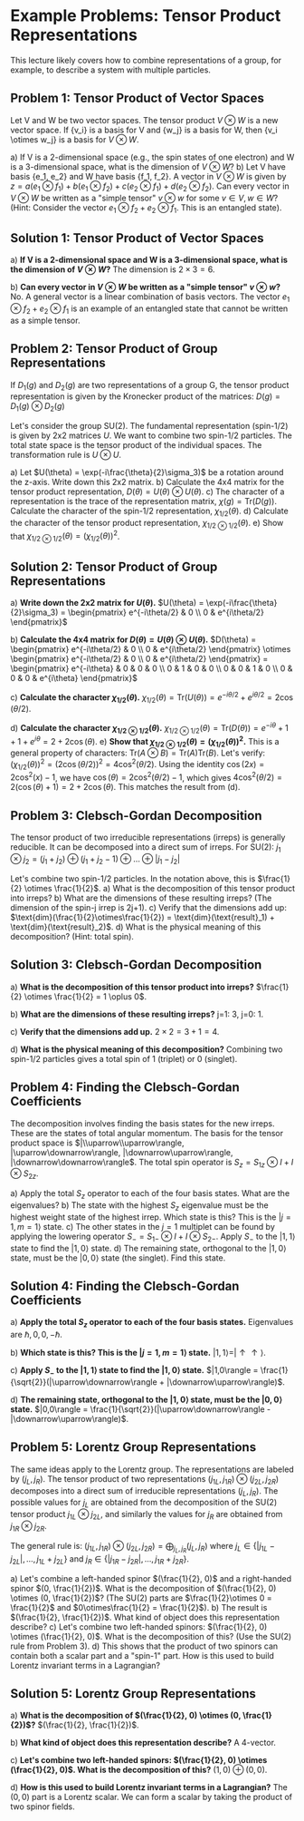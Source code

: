 # Example Problems: Tensor Product Representations

This lecture likely covers how to combine representations of a group, for example, to describe a system with multiple particles.

## Problem 1: Tensor Product of Vector Spaces

Let V and W be two vector spaces. The tensor product $V \otimes W$ is a new vector space.
If {v_i} is a basis for V and {w_j} is a basis for W, then {v_i \otimes w_j} is a basis for $V \otimes W$.

a) If V is a 2-dimensional space (e.g., the spin states of one electron) and W is a 3-dimensional space, what is the dimension of $V \otimes W$?
b) Let V have basis {e_1, e_2} and W have basis {f_1, f_2}.
   A vector in $V \otimes W$ is given by $z = a(e_1\otimes f_1) + b(e_1\otimes f_2) + c(e_2\otimes f_1) + d(e_2\otimes f_2)$.
   Can every vector in $V \otimes W$ be written as a "simple tensor" $v \otimes w$ for some $v \in V, w \in W$?
   (Hint: Consider the vector $e_1\otimes f_2 + e_2\otimes f_1$. This is an entangled state).

## Solution 1: Tensor Product of Vector Spaces

a) **If V is a 2-dimensional space and W is a 3-dimensional space, what is the dimension of $V \otimes W$?**
The dimension is $2 \times 3 = 6$.

b) **Can every vector in $V \otimes W$ be written as a "simple tensor" $v \otimes w$?**
No. A general vector is a linear combination of basis vectors. The vector $e_1\otimes f_2 + e_2\otimes f_1$ is an example of an entangled state that cannot be written as a simple tensor.

## Problem 2: Tensor Product of Group Representations

If $D_1(g)$ and $D_2(g)$ are two representations of a group G, the tensor product representation is given by the Kronecker product of the matrices:
$D(g) = D_1(g) \otimes D_2(g)$

Let's consider the group SU(2). The fundamental representation (spin-1/2) is given by 2x2 matrices $U$.
We want to combine two spin-1/2 particles. The total state space is the tensor product of the individual spaces. The transformation rule is $U \otimes U$.

a) Let $U(\theta) = \exp(-i\frac{\theta}{2}\sigma_3)$ be a rotation around the z-axis. Write down this 2x2 matrix.
b) Calculate the 4x4 matrix for the tensor product representation, $D(\theta) = U(\theta) \otimes U(\theta)$.
c) The character of a representation is the trace of the representation matrix, $\chi(g) = \text{Tr}(D(g))$.
   Calculate the character of the spin-1/2 representation, $\chi_{1/2}(\theta)$.
d) Calculate the character of the tensor product representation, $\chi_{1/2 \otimes 1/2}(\theta)$.
e) Show that $\chi_{1/2 \otimes 1/2}(\theta) = (\chi_{1/2}(\theta))^2$.

## Solution 2: Tensor Product of Group Representations

a) **Write down the 2x2 matrix for $U(\theta)$.**
$U(\theta) = \exp(-i\frac{\theta}{2}\sigma_3) = \begin{pmatrix} e^{-i\theta/2} & 0 \\ 0 & e^{i\theta/2} \end{pmatrix}$

b) **Calculate the 4x4 matrix for $D(\theta) = U(\theta) \otimes U(\theta)$.**
$D(\theta) = \begin{pmatrix} e^{-i\theta/2} & 0 \\ 0 & e^{i\theta/2} \end{pmatrix} \otimes \begin{pmatrix} e^{-i\theta/2} & 0 \\ 0 & e^{i\theta/2} \end{pmatrix} = \begin{pmatrix} e^{-i\theta} & 0 & 0 & 0 \\ 0 & 1 & 0 & 0 \\ 0 & 0 & 1 & 0 \\ 0 & 0 & 0 & e^{i\theta} \end{pmatrix}$

c) **Calculate the character $\chi_{1/2}(\theta)$.**
$\chi_{1/2}(\theta) = \text{Tr}(U(\theta)) = e^{-i\theta/2} + e^{i\theta/2} = 2\cos(\theta/2)$.

d) **Calculate the character $\chi_{1/2 \otimes 1/2}(\theta)$.**
$\chi_{1/2 \otimes 1/2}(\theta) = \text{Tr}(D(\theta)) = e^{-i\theta} + 1 + 1 + e^{i\theta} = 2 + 2\cos(\theta)$.
e) **Show that $\chi_{1/2 \otimes 1/2}(\theta) = (\chi_{1/2}(\theta))^2$.**
This is a general property of characters: $\text{Tr}(A \otimes B) = \text{Tr}(A)\text{Tr}(B)$.
Let's verify: $(\chi_{1/2}(\theta))^2 = (2\cos(\theta/2))^2 = 4\cos^2(\theta/2)$.
Using the identity $\cos(2x) = 2\cos^2(x) - 1$, we have $\cos(\theta) = 2\cos^2(\theta/2) - 1$, which gives $4\cos^2(\theta/2) = 2(\cos(\theta)+1) = 2+2\cos(\theta)$. This matches the result from (d).

## Problem 3: Clebsch-Gordan Decomposition

The tensor product of two irreducible representations (irreps) is generally reducible. It can be decomposed into a direct sum of irreps. For SU(2):
$j_1 \otimes j_2 = (j_1+j_2) \oplus (j_1+j_2-1) \oplus \dots \oplus |j_1-j_2|$

Let's combine two spin-1/2 particles. In the notation above, this is $\frac{1}{2} \otimes \frac{1}{2}$.
a) What is the decomposition of this tensor product into irreps?
b) What are the dimensions of these resulting irreps? (The dimension of the spin-j irrep is 2j+1).
c) Verify that the dimensions add up: $\text{dim}(\frac{1}{2}\otimes\frac{1}{2}) = \text{dim}(\text{result}_1) + \text{dim}(\text{result}_2)$.
d) What is the physical meaning of this decomposition? (Hint: total spin).

## Solution 3: Clebsch-Gordan Decomposition

a) **What is the decomposition of this tensor product into irreps?**
$\frac{1}{2} \otimes \frac{1}{2} = 1 \oplus 0$.

b) **What are the dimensions of these resulting irreps?**
j=1: 3, j=0: 1.

c) **Verify that the dimensions add up.**
$2 \times 2 = 3+1=4$.

d) **What is the physical meaning of this decomposition?**
Combining two spin-1/2 particles gives a total spin of 1 (triplet) or 0 (singlet).

## Problem 4: Finding the Clebsch-Gordan Coefficients

The decomposition involves finding the basis states for the new irreps. These are the states of total angular momentum.
The basis for the tensor product space is $|\\uparrow\\uparrow\rangle, |\uparrow\downarrow\rangle, |\downarrow\uparrow\rangle, |\downarrow\downarrow\rangle$.
The total spin operator is $S_z = S_{1z} \otimes I + I \otimes S_{2z}$.

a) Apply the total $S_z$ operator to each of the four basis states. What are the eigenvalues?
b) The state with the highest $S_z$ eigenvalue must be the highest weight state of the highest irrep.
   Which state is this? This is the $|j=1, m=1\rangle$ state.
c) The other states in the $j=1$ multiplet can be found by applying the lowering operator $S_- = S_{1-} \otimes I + I \otimes S_{2-}$.
   Apply $S_-$ to the $|1,1\rangle$ state to find the $|1,0\rangle$ state.
d) The remaining state, orthogonal to the $|1,0\rangle$ state, must be the $|0,0\rangle$ state (the singlet). Find this state.

## Solution 4: Finding the Clebsch-Gordan Coefficients

a) **Apply the total $S_z$ operator to each of the four basis states.**
Eigenvalues are $\hbar, 0, 0, -\hbar$.

b) **Which state is this? This is the $|j=1, m=1\rangle$ state.**
$|1,1\rangle = |\uparrow\uparrow\rangle$.

c) **Apply $S_-$ to the $|1,1\rangle$ state to find the $|1,0\rangle$ state.**
$|1,0\rangle = \frac{1}{\sqrt{2}}(|\uparrow\downarrow\rangle + |\downarrow\uparrow\rangle)$.

d) **The remaining state, orthogonal to the $|1,0\rangle$ state, must be the $|0,0\rangle$ state.**
$|0,0\rangle = \frac{1}{\sqrt{2}}(|\uparrow\downarrow\rangle - |\downarrow\uparrow\rangle)$.

## Problem 5: Lorentz Group Representations

The same ideas apply to the Lorentz group. The representations are labeled by $(j_L, j_R)$.
The tensor product of two representations $(j_{1L}, j_{1R}) \otimes (j_{2L}, j_{2R})$ decomposes into a direct sum of irreducible representations $(j_L, j_R)$. The possible values for $j_L$ are obtained from the decomposition of the SU(2) tensor product $j_{1L} \otimes j_{2L}$, and similarly the values for $j_R$ are obtained from $j_{1R} \otimes j_{2R}$.

The general rule is:
$(j_{1L}, j_{1R}) \otimes (j_{2L}, j_{2R}) = \bigoplus_{j_L, j_R} (j_L, j_R)$
where $j_L \in \{|j_{1L}-j_{2L}|, \dots, j_{1L}+j_{2L}\}$ and $j_R \in \{|j_{1R}-j_{2R}|, \dots, j_{1R}+j_{2R}\}$.

a) Let's combine a left-handed spinor $(\frac{1}{2}, 0)$ and a right-handed spinor $(0, \frac{1}{2})$.
   What is the decomposition of $(\frac{1}{2}, 0) \otimes (0, \frac{1}{2})$?
   (The SU(2) parts are $\frac{1}{2}\otimes 0 = \frac{1}{2}$ and $0\otimes\frac{1}{2} = \frac{1}{2}$).
b) The result is $(\frac{1}{2}, \frac{1}{2})$. What kind of object does this representation describe?
c) Let's combine two left-handed spinors: $(\frac{1}{2}, 0) \otimes (\frac{1}{2}, 0)$.
   What is the decomposition of this? (Use the SU(2) rule from Problem 3).
d) This shows that the product of two spinors can contain both a scalar part and a "spin-1" part. How is this used to build Lorentz invariant terms in a Lagrangian?

## Solution 5: Lorentz Group Representations

a) **What is the decomposition of $(\frac{1}{2}, 0) \otimes (0, \frac{1}{2})$?**
$(\frac{1}{2}, \frac{1}{2})$.

b) **What kind of object does this representation describe?**
A 4-vector.

c) **Let's combine two left-handed spinors: $(\frac{1}{2}, 0) \otimes (\frac{1}{2}, 0)$. What is the decomposition of this?**
$(1,0) \oplus (0,0)$.

d) **How is this used to build Lorentz invariant terms in a Lagrangian?**
The $(0,0)$ part is a Lorentz scalar. We can form a scalar by taking the product of two spinor fields.
